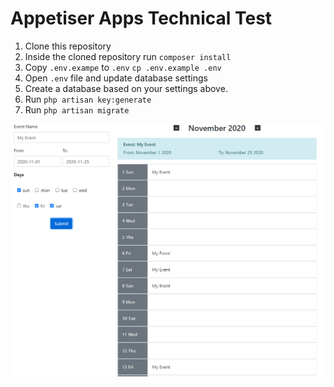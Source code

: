 # Appetiser Apps Technical Test

1. Clone this repository
2. Inside the cloned repository run `composer install`
3. Copy `.env.exampe` to `.env` 
`cp .env.example .env`
4. Open `.env` file and update database settings
5. Create a database based on your settings above.
6. Run `php artisan key:generate`
7. Run `php artisan migrate`

![Screenshot](/screens/sc.png?raw=true "Screenshot")
